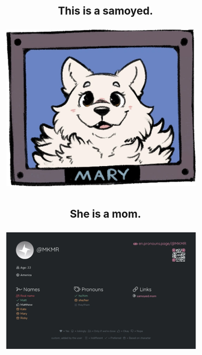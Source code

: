 <div id="user-content-toc" align="center">
  <ul>
    <summary><h1 style="display: inline-block;">This is a samoyed.</h1></summary>
  </ul>
</div>

<p align="center">
<img src="https://raw.githubusercontent.com/KateReller/samoyed/main/img/mary_icon.webp" alt="Icon of Mary." title="A mom.">


<div id="user-content-toc" align="center">
  <ul>
    <summary><h1 style="display: inline-block;">She is a mom.</h1></summary>
  </ul>
</div>


<img src="https://raw.githubusercontent.com/KateReller/samoyed/main/img/MKMR.webp" alt="My pronouns." title="Pronouns.">
</p>
